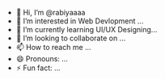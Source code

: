 - 👋 Hi, I’m @rabiyaaaa
- 👀 I’m interested in Web Devlopment ...
- 🌱 I’m currently learning UI/UX Designing...
- 💞️ I’m looking to collaborate on ...
- 📫 How to reach me ...
- 😄 Pronouns: ...
- ⚡ Fun fact: ...

<!---
rabiyaaaa/rabiyaaaa is a ✨ special ✨ repository because its `README.md` (this file) appears on your GitHub profile.
You can click the Preview link to take a look at your changes.
--->
